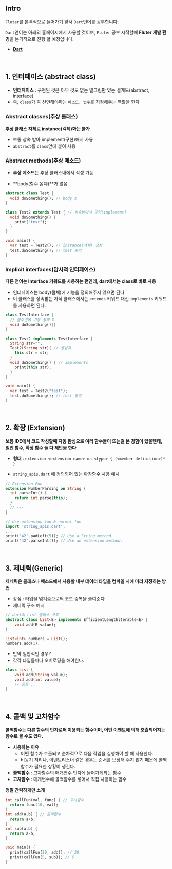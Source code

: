 ## Intro

`Fluter`를 본격적으로 들어가기 앞서 `Dart`언어를 공부합니다. 

`Dart`언어는 아래의 홈페이지에서 사용할 것이며, `Fluter` 공부 시작할때 **Fluter 개발 환경**을 본격적으로 진행 할 예정입니다.

* **[Dart](https://dartpad.dev/)**

<br>

## 1. 인터페이스 (abstract class)

* **인터페이스** :  구현된 것은 아무 것도 없는 밑그림만 있는 설계도(abstract, interface)
* 즉, `class`가 꼭 선언해야하는 `메소드, 변수`를 지정해주는 역할을 한다



### Abstract classes(추상 클래스)

**추상 클래스 자체로 instance(객체)화는 불가**

* 보통 상속 받아 implement(구현)해서 사용
* `abstract`를 `class`앞에 붙여 사용



### Abstract methods(추상 메소드)

* **추상 메소드**는 추상 클래스내에서 작성 가능

* **body(함수 몸체)**가 없음

```dart
abstract class Test {
  void doSomething(); // body X
}

class Test2 extends Test { // 상속받아서 구현(implement)
  void doSomething() {
    print("test");
  }
}

void main() {
  var test = Test2(); // instance(객체) 생성
  test.doSomething(); // test 출력
}
```



###  Implicit interfaces(암시적 인터페이스)

**다른 언어는 Interface 키워드를 사용하는 편인데, dart에서는 class로 바로 사용**

* 인터페이스는 body(몸체)에 기능을 정의해주지 않으면 된다
* 이 클래스를 상속받는 자식 클래스에서는 `extends` 키워드 대신 `implements` 키워드를 사용하면 된다.

```dart
class TestInterface {
  // 함수안에 기능 정의 X
  void doSomething(){}
}

class Test2 implements TestInterface {
  String str="";
  Test2(String str){ // 생성자
    this.str = str;
  }
  void doSomething() { // implements
    print(this.str);
  }
}

void main() {
  var test = Test2("test");
  test.doSomething(); // test 출력
}
```

<br>

## 2. 확장 (Extension)

**보통 IDE에서 코드 작성할때 자동 완성으로 여러 함수들이 뜨는걸 본 경험이 있을텐데,  
일반 함수, 확장 함수 둘 다 제안을 한다**

* **형태** : `extension <extension name> on <type> { (<member definition>)* }`

* `string_apis.dart` 에 정의되어 있는 확장함수 사용 예시

```dart
// Extension Fun
extension NumberParsing on String {
  int parseInt() {
    return int.parse(this);
  }
  // ···
}

// Use extension fun & normal fun
import 'string_apis.dart';
...
print('42'.padLeft(5)); // Use a String method.
print('42'.parseInt()); // Use an extension method.
```

<br>

## 3. 제네릭(Generic)

**제네릭은 클래스나 메소드에서 사용할 내부 데이터 타입을 컴파일 시에 미리 지정하는 방법**

* 장점 : 타입을 넘겨줌으로써 코드 중복을 줄여준다.
* 제네릭 구조 예시

```dart
// dart의 List 클래스 구조
abstract class List<E> implements EfficientLengthlterable<E> {
    void add(E value);
}

List<int> numbers = List();
numbers.add(1);
```

* 만약 일반적인 경우? 
* 각각 타입들마다 오버로딩을 해야한다.

```dart
class List {
    void add(String value);
    void add(int value);
	// 등등 ... 
}
```

<br>

## 4. 콜백 및 고차함수

**콜백함수는 다른 함수의 인자로써 이용되는 함수이며, 어떤 이벤트에 의해 호출되어지는 함수로 볼 수도 있다.**

* **사용하는 이유**
  * 어떤 함수가 호출되고 순차적으로 다음 작업을 실행해야 할 때 사용한다.
  * 비동기 처리나, 이벤트리스너 같은 경우는 순서를 보장해 주지 않기 때문에 콜백함수가 필요한 상황이 생긴다.
* **콜백함수** : 고차함수의 매개변수 인자에 들어가게되는 함수
* **고차함수** : 매개변수에 콜백함수를 넣어서 직접 사용하는 함수



**정말 간략하게만 소개**

```dart
int callFun(val, func) { // 고차함수
  return func(10, val);
}
int add(a,b) { // 콜백함수
  return a+b;
}
int sub(a,b) {
  return a-b;
}

void main() {
  print(callFun(20, add)); // 30
  print(callFun(5, sub)); // 5
}
```
